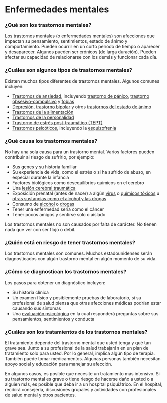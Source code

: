 Enfermedades mentales
=====================


### ¿Qué son los trastornos mentales?


Los trastornos mentales (o enfermedades mentales) son afecciones que impactan su pensamiento, sentimientos, estado de ánimo y comportamiento. Pueden ocurrir en un corto período de tiempo o aparecer y desaparecer. Algunos pueden ser crónicos (de larga duración). Pueden afectar su capacidad de relacionarse con los demás y funcionar cada día.


### ¿Cuáles son algunos tipos de trastornos mentales?


Existen muchos tipos diferentes de trastornos mentales. Algunos comunes incluyen:


* [Trastornos de ansiedad](https://medlineplus.gov/spanish/anxiety.html), incluyendo [trastorno de pánico](https://medlineplus.gov/spanish/panicdisorder.html), [trastorno obsesivo-compulsivo](https://medlineplus.gov/spanish/obsessivecompulsivedisorder.html) y [fobias](https://medlineplus.gov/spanish/phobias.html)
* [Depresión](https://medlineplus.gov/spanish/depression.html), [trastorno bipolar](https://medlineplus.gov/spanish/bipolardisorder.html) y otros [trastornos del estado de ánimo](https://medlineplus.gov/spanish/mooddisorders.html)
* [Trastornos de la alimentación](https://medlineplus.gov/spanish/eatingdisorders.html)
* [Trastornos de la personalidad](https://medlineplus.gov/spanish/personalitydisorders.html)
* [Trastorno de estrés post-traumático (TEPT)](../spanish/posttraumaticstressdisorder.html)
* [Trastornos psicóticos](https://medlineplus.gov/spanish/psychoticdisorders.html), incluyendo la [esquizofrenia](https://medlineplus.gov/spanish/schizophrenia.html)


### ¿Qué causa los trastornos mentales?


No hay una sola causa para un trastorno mental. Varios factores pueden contribuir al riesgo de sufrirlo, por ejemplo:


* Sus genes y su historia familiar
* Su experiencia de vida, como el estrés o si ha sufrido de abuso, en especial durante la infancia
* Factores biológicos como desequilibrios químicos en el cerebro
* Una [lesión cerebral traumática](https://medlineplus.gov/spanish/traumaticbraininjury.html)
* Exposición prenatal (antes de nacer) a algún [virus](https://medlineplus.gov/spanish/infectionsandpregnancy.html) o [químicos tóxicos](https://medlineplus.gov/spanish/reproductivehazards.html) u [otras sustancias como el alcohol y las drogas](https://medlineplus.gov/spanish/pregnancyandsubstanceuse.html)
* Consumo de [alcohol](https://medlineplus.gov/spanish/alcoholusedisorderaud.html) o [drogas](https://medlineplus.gov/spanish/druguseandaddiction.html)
* Tener una enfermedad seria como el cáncer
* Tener pocos amigos y sentirse solo o aislado


Los trastornos mentales no son causados por falta de carácter. No tienen nada que ver con ser flojo o débil.


### ¿Quién está en riesgo de tener trastornos mentales?


Los trastornos mentales son comunes. Muchos estadounidenses serán diagnosticados con algún trastorno mental en algún momento de su vida.


### ¿Cómo se diagnostican los trastornos mentales?


Los pasos para obtener un diagnóstico incluyen:


* Su historia clínica
* Un examen físico y posiblemente pruebas de laboratorio, si su profesional de salud piensa que otras afecciones médicas podrían estar causando sus síntomas
* Una [evaluación psicológica](https://medlineplus.gov/spanish/pruebas-de-laboratorio/evaluacion-de-salud-mental/) en la cual responderá preguntas sobre sus pensamientos, sentimientos y conducta


### ¿Cuáles son los tratamientos de los trastornos mentales?


El tratamiento depende del trastorno mental que usted tenga y qué tan grave sea. Junto a su profesional de la salud trabajarán en un plan de tratamiento solo para usted. Por lo general, implica algún tipo de terapia. También puede tomar medicamentos. Algunas personas también necesitan apoyo social y educación para manejar su afección.


En algunos casos, es posible que necesite un tratamiento más intensivo. Si su trastorno mental es grave o tiene riesgo de hacerse daño a usted o a alguien más, es posible que deba ir a un hospital psiquiátrico. En el hospital, recibirá consejería, discusiones grupales y actividades con profesionales de salud mental y otros pacientes.

